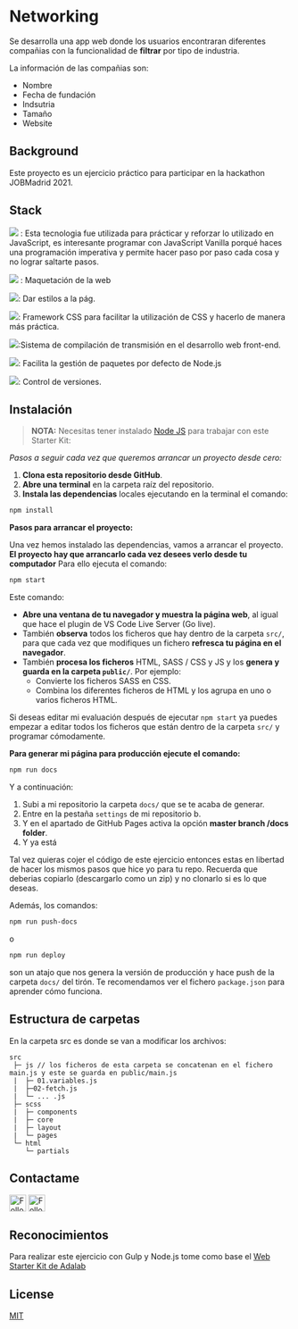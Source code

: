 # Networking 

Se desarrolla una app web donde los usuarios encontraran diferentes compañias con la funcionalidad de **filtrar** por tipo de industria.

La información de las compañias son: 
- Nombre
- Fecha de fundación
- Indsutria
- Tamaño
- Website 


## Background 
Este proyecto es un ejercicio práctico para participar en la hackathon JOBMadrid 2021. 


## Stack 
![](https://img.shields.io/badge/JavaScript-F7DF1E?style=for-the-badge&logo=javascript&logoColor=black)
: Esta tecnologia fue utilizada para prácticar y reforzar lo utilizado en JavaScript, es interesante programar con JavaScript Vanilla porqué haces una programación imperativa y permite hacer paso por paso cada cosa y no lograr saltarte pasos.

![](https://img.shields.io/badge/HTML5-E34F26?style=for-the-badge&logo=html5&logoColor=white)
: Maquetación de la web

![](https://img.shields.io/badge/CSS3-1572B6?style=for-the-badge&logo=css3&logoColor=white): Dar estilos a la pág.

![](https://img.shields.io/badge/Sass-CC6699?style=for-the-badge&logo=sass&logoColor=white): Framework CSS para facilitar la utilización de CSS y hacerlo de manera más práctica. 

![](https://img.shields.io/badge/gulp-CF4647?style=for-the-badge&logo=gulp&logoColor=white):Sistema de compilación de transmisión en el desarrollo web front-end.

![](https://img.shields.io/badge/NPM-20232A?style=for-the-badge&logo=npm&logoColor=61DAFB): Facilita la gestión de paquetes por defecto de Node.js

![](https://img.shields.io/badge/Git-F74E27?style=for-the-badge&logo=git&logoColor=white): Control de versiones. 


## Instalación
> **NOTA:** Necesitas tener instalado [Node JS](https://nodejs.org/) para trabajar con este Starter Kit:

*Pasos a seguir cada vez que queremos arrancar un proyecto desde cero:*

1. **Clona esta repositorio desde GitHub**.
1. **Abre una terminal** en la carpeta raíz del repositorio.
1. **Instala las dependencias** locales ejecutando en la terminal el comando:

```bash
npm install
```

**Pasos para arrancar el proyecto:**

Una vez hemos instalado las dependencias, vamos a arrancar el proyecto. **El proyecto hay que arrancarlo cada vez desees verlo desde tu computador** Para ello ejecuta el comando:

```bash
npm start
```

Este comando:

- **Abre una ventana de tu navegador y muestra la página web**, al igual que hace el plugin de VS Code Live Server (Go live).
- También **observa** todos los ficheros que hay dentro de la carpeta `src/`, para que cada vez que modifiques un fichero **refresca tu página en el navegador**.
- También **procesa los ficheros** HTML, SASS / CSS y JS y los **genera y guarda en la carpeta `public/`**. Por ejemplo:
   - Convierte los ficheros SASS en CSS.
   - Combina los diferentes ficheros de HTML y los agrupa en uno o varios ficheros HTML.

Si deseas editar mi evaluación después de ejecutar `npm start` ya puedes empezar a editar todos los ficheros que están dentro de la carpeta `src/` y programar cómodamente.

**Para generar mi página para producción ejecute el comando:**

```bash
npm run docs
```
Y a continuación:

1. Subi a mi repositorio la carpeta `docs/` que se te acaba de generar.
1. Entre en la pestaña `settings` de mi repositorio b.
1. Y en el apartado de GitHub Pages activa la opción **master branch /docs folder**.
1. Y ya está

Tal vez quieras cojer el código de este ejercicio entonces estas en libertad de hacer los mismos pasos que hice yo para tu repo. Recuerda que deberias copiarlo (descargarlo como un zip) y no clonarlo si es lo que deseas. 

Además, los comandos:

```bash
npm run push-docs
```
o

```bash
npm run deploy
```

son un atajo que nos genera la versión de producción y hace push de la carpeta `docs/` del tirón. Te recomendamos ver el fichero `package.json` para aprender cómo funciona.

## Estructura de carpetas 
En la carpeta src es donde se van a modificar los archivos:
```
src
 ├─ js // los ficheros de esta carpeta se concatenan en el fichero main.js y este se guarda en public/main.js
 |  ├─ 01.variables.js
 |  ├─02-fetch.js
 |  └─ ... .js
 ├─ scss
 |  ├─ components
 |  ├─ core
 |  ├─ layout
 |  └─ pages
 └─ html
    └─ partials
```

## Contactame 
[<img src="https://raw.githubusercontent.com/Raymo111/Raymo111/master/socials/linkedin.png" height="30em" align="center" alt="Follow jnataliaramirez on LinkedIn" title="Follow jnataiaramirez on LinkedIn"/>](https://linkedin.com/in/jnataliaramirez)
[<img src="https://raw.githubusercontent.com/Raymo111/Raymo111/master/socials/twitter.svg" height="30em" align="center" alt="Follow jnataliaramirez on Twitter" title="Follow jnataliaramirez on Twitter"/>](https://twitter.com/jnataliaramirez)

## Reconocimientos 

Para realizar este ejercicio con Gulp y Node.js tome como base el 
[Web Starter Kit de Adalab](https://github.com/adalab/adalab-web-starter-kit)

## License 

[MIT](https://opensource.org/licenses/MIT)


